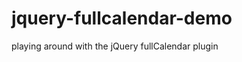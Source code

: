 jquery-fullcalendar-demo
========================

playing around with the jQuery fullCalendar plugin